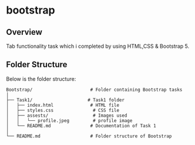 # bootstrap

## Overview
Tab functionality task which i completed by using HTML,CSS & Bootstrap 5.

## Folder Structure

Below is the folder structure:

```
Bootstrap/                      # Folder containing Bootstrap tasks
│
├── Task1/                     # Task1 folder
│   ├── index.html              # HTML file
│   ├── styles.css               # CSS file
│   ├── assests/                 # Images used
│   │   └── profile.jpeg         # profile image
│   └── README.md               # Documentation of Task 1
│
└── README.md                   # Folder structure of Bootstrap
```